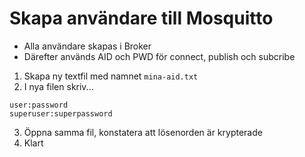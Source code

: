# Skapa användare till Mosquitto

* Alla användare skapas i Broker
* Därefter används AID och PWD för connect, publish och subcribe

1. Skapa ny textfil med namnet ```mina-aid.txt```
2. I nya filen skriv...
```text
user:password
superuser:superpassword
```
3. Öppna samma fil, konstatera att lösenorden är krypterade
4. Klart
